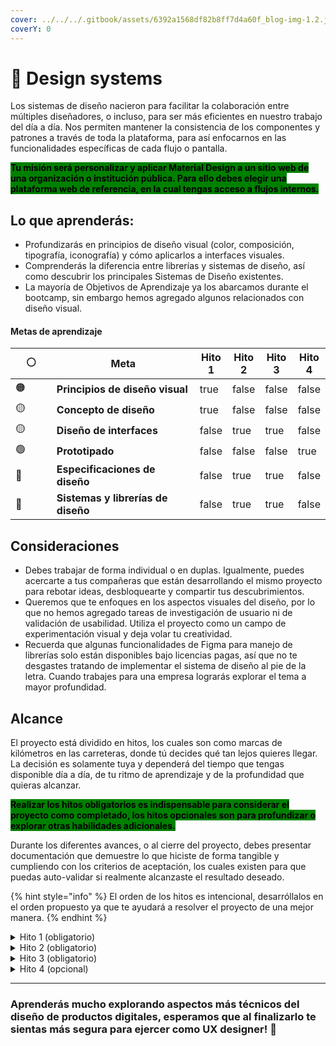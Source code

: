 ```yaml
---
cover: ../../../.gitbook/assets/6392a1568df82b8ff7d4a60f_blog-img-1.2.jpeg
coverY: 0
---
```


# 🦄 Design systems

Los sistemas de diseño nacieron para facilitar la colaboración entre múltiples diseñadores, o incluso, para ser más eficientes en nuestro trabajo del día a día. Nos permiten mantener la consistencia de los componentes y patrones a través de toda la plataforma, para así enfocarnos en las funcionalidades específicas de cada flujo o pantalla.

<mark style="background-color:green;">**Tu misión será personalizar y aplicar Material Design a un sitio web de una organización o institución pública. Para ello debes elegir una plataforma web de referencia, en la cual tengas acceso a flujos internos.**</mark>



## Lo que aprenderás:

* Profundizarás en principios de diseño visual (color, composición, tipografía, iconografía) y cómo aplicarlos a interfaces visuales.
* Comprenderás la diferencia entre librerías y sistemas de diseño, así como descubrir los principales Sistemas de Diseño existentes.
* La mayoría de Objetivos de Aprendizaje ya los abarcamos durante el bootcamp, sin embargo hemos agregado algunos relacionados con diseño visual.

#### Metas de aprendizaje

<table><thead><tr><th width="76">⚪️</th><th width="274">Meta</th><th data-type="checkbox">Hito 1</th><th data-type="checkbox">Hito 2</th><th data-type="checkbox">Hito 3</th><th data-type="checkbox">Hito 4</th></tr></thead><tbody><tr><td><span data-gb-custom-inline data-tag="emoji" data-code="1f7e0">🟠</span></td><td><strong>Principios de diseño visual</strong></td><td>true</td><td>false</td><td>false</td><td>false</td></tr><tr><td>🟡</td><td><strong>Concepto de diseño</strong></td><td>true</td><td>false</td><td>false</td><td>false</td></tr><tr><td>🟡</td><td><strong>Diseño de interfaces</strong></td><td>false</td><td>true</td><td>true</td><td>false</td></tr><tr><td>🟢</td><td><strong>Prototipado</strong></td><td>false</td><td>false</td><td>false</td><td>true</td></tr><tr><td>🔵</td><td><strong>Especificaciones de diseño</strong></td><td>false</td><td>true</td><td>true</td><td>false</td></tr><tr><td>🔵</td><td><strong>Sistemas y librerías de diseño</strong></td><td>false</td><td>true</td><td>true</td><td>false</td></tr></tbody></table>



## Consideraciones

* Debes trabajar de forma individual o en duplas. Igualmente, puedes acercarte a tus compañeras que están desarrollando el mismo proyecto para rebotar ideas, desbloquearte y compartir tus descubrimientos.
* Queremos que te enfoques en los aspectos visuales del diseño, por lo que no hemos agregado tareas de investigación de usuario ni de validación de usabilidad. Utiliza el proyecto como un campo de experimentación visual y deja volar tu creatividad.
* Recuerda que algunas funcionalidades de Figma para manejo de librerías solo están disponibles bajo licencias pagas, así que no te desgastes tratando de implementar el sistema de diseño al pie de la letra. Cuando trabajes para una empresa lograrás explorar el tema a mayor profundidad.



## Alcance

El proyecto está dividido en hitos, los cuales son como marcas de kilómetros en las carreteras, donde tú decides qué tan lejos quieres llegar. La decisión es solamente tuya y dependerá del tiempo que tengas disponible día a día, de tu ritmo de aprendizaje y de la profundidad que quieras alcanzar.

<mark style="background-color:green;">**Realizar los hitos obligatorios es indispensable para considerar el proyecto como completado, los hitos opcionales son para profundizar o explorar otras habilidades adicionales.**</mark>

Durante los diferentes avances, o al cierre del proyecto, debes presentar documentación que demuestre lo que hiciste de forma tangible y cumpliendo con los criterios de aceptación, los cuales existen para que puedas auto-validar si realmente alcanzaste el resultado deseado.

{% hint style="info" %}
El orden de los hitos es intencional, desarróllalos en el orden propuesto ya que te ayudará a resolver el proyecto de una mejor manera.
{% endhint %}

<details>

<summary>Hito 1 (obligatorio)</summary>

Primero vamos a definir las bases visuales que utilizarás en el rediseño de la plataforma de referencia.

**Criterios de aceptación:**

1. Elige una plataforma que tenga amplias oportunidades de mejora en su diseño visual, así será más evidente el antes vs el después.
2. Crea un moodboard de inspiración visual para guiar el rediseño de marca que vas a proponer. _Nota: no es un benchmark, es 100% inspiración visual._
3. Selecciona la tipografía(s) que utilizarás para títulos y párrafos.
4. Define la paleta de colores primarios y secundarios que utilizarás en el rediseño. _Nota: Valida que los colores sean accesibles, pero no te desgastes logrando el nivel AAA, con AA es suficiente._
5. Define la iconografía que consideres más adecuada para tu rediseño.
6. Genera una "guía de marca" que incluya todos los elementos anteriores. Debe ser más similar a un brand book que a un UI Kit, ya que otras áreas de la empresa van a utilizar esta guía.

**Experimenta con el rediseño de UNA sola pantalla. Esta se convertirá en tu "key visual" con la que guiarás tu propuesta.**

</details>

<details>

<summary>Hito 2 (obligatorio)</summary>

Una vez definido el concepto visual de la marca, es necesario mapear el estado actual de la plataforma de referencia, para identificar todos los elementos y componentes principales.

**Criterios de aceptación:**

1. Crea un inventario visual de los principales componentes y patrones de la plataforma de referencia. _Por ejemplo, es posible que encuentres dos formas diferentes de seleccionar una fecha, mapea estas inconsistencias así como los elementos más utilizados en la plataforma._
2. Define los diferentes elementos de espaciado para UI (grid, layout, spacer, etc.).&#x20;
3. Rediseña los elementos, componentes y patrones mapeados aplicando la "guía de marca" desarrollaste.
4. Documenta estos componentes utilizando el modelo de Atomic Design. Puedes crear un UI Kit o utilizar Notion por ejemplo.

</details>

<details>

<summary>Hito 3 (obligatorio)</summary>

Ahora es momento de sistematizar todo lo anteriormente diseñado e implementarlo.

**Criterios de aceptación:**

1. Crea una presentación donde expliques las principales diferencias entre un Sistema de Diseño y una librería, que incluya un breve resumen de los diferentes sistemas de diseño más utilizados en la industria en este momento.
2. Descarga la librería de componentes de Material Design y personalízala lo máximo posible para que adapte a lo que diseñaste en los pasos anteriores.
3. Rediseña 3 pantallas principales de la plataforma de referencia, en las que puedas ejemplificar como se utilizaría el sistema de diseño.&#x20;
4. Desarrolla la versión para mobile y tablet de las 3 pantallas que elegiste.

**En este hito te darás cuenta que NO es posible personalizar al 100% el sistema seleccionado, sino que más bien debes adaptar tu diseño a los estándares de Material Design. Cambia tu diseño según consideres necesario.**

</details>

<details>

<summary>Hito 4 (opcional)</summary>

Ahora con todos los ingredientes listos puedes dedicarte a crear un prototipo donde pongas en práctica los diferentes elementos y componentes!

**Criterios de aceptación:**

1. Prototipo navegable en alta fidelidad (texto real, imágenes, colores e íconos), incluyendo componentes reutilizables debidamente implementados desde la librería.
2. Incluye interacciones avanzadas como carruseles, menú colapsable y otros, pero toma en cuenta que es un prototipo y tiene ciertas limitaciones, por lo que nunca será una réplica exacta de un sitio o aplicación web.

</details>

***

### **Aprenderás mucho explorando aspectos más técnicos del diseño de productos digitales, esperamos que al finalizarlo te sientas más segura para ejercer como UX designer!** :unicorn:

